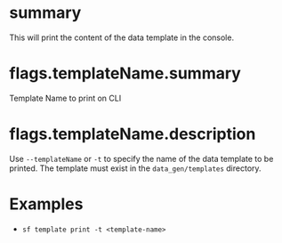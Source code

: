 # summary

This will print the content of the data template in the console.

# flags.templateName.summary

Template Name to print on CLI

# flags.templateName.description

Use `--templateName` or `-t` to specify the name of the data template to be printed. The template must exist in the `data_gen/templates` directory.

# Examples

- `sf template print -t <template-name>`
